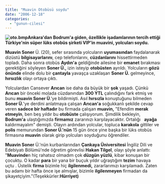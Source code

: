 ```yaml
---
title: "Muavin Otobüsü soydu"
date: "2006-12-18"
categories: 
  - "gunun-cilesi"
---
```


**![oto.bmp](/uploads/2006/12/oto.bmp)Ankara'dan Bodrum'a giden, özellikle işadamlarının tercih ettiği Türkiye'nin süper lüks otobüs şirketi VIP'in muavini, yolcuları soydu.**

**Muavin Soner** Ü. (20), sefer sırasında yolcuların **uyumasından** faydalanarak dizüstü **bilgisayarlarını**, cep telefonlarını, **cüzdanlarını** hissettirmeden topladı. Daha sonra otobüs **Aydın'a** geldiğinde ailesine bir **emanet** bırakması gerektiğini söyleyen **Soner Ü.,** izin isteyip **otobüsten** ayrıldı. Yolcuların **gözü önünde** elinde dolu bir **çantayla** yavaşça uzaklaşan **Soner Ü.** gelmeyince, **hırsızlık** olayı ortaya çıktı.

Yolculardan Cansever **Arıcan** ise daha da büyük bir **şok** yaşadı. Çünkü **Arıcan** bir önceki molada cüzdanından **300 YTL** çalındığını fark etmiş ve bunu **muavin Soner Ü**.'ye bildirmişti. Asıl **hırsızla** konuştuğunu bilmeden **Soner Ü.**'ye derdini anlatmaya çalışan **Arıcan'a** soğukkanlı şekilde cevap veren **sadece bir haftadır** bu firmada çalışan **muavin,** "Efendim **merak etmeyin**, ben beş yıldır bu **otobüste** çalışıyorum. Şimdilik bekleyin, **Bodrum'a** ulaştığımızda **firmamız** zararınızı karşılayacaktır. Ortalığı   **ayağa** kaldırmayalım" demişti. Olayın ardından yolcular, topluca **karakola** gittiler ve **polis** memurundan **Soner Ü.'nün** 15 gün önce yine başka bir lüks otobüs firmasına **muavin** olarak girip yolcuları soyduğunu öğrendiler.

**Muavin Soner** Ü.'nün kurbanlarından **Çankaya Üniversitesi** İngiliz Dili ve Edebiyatı Bölümü'nde öğretim görevlisi **Hakan Tilgel**, olayı şöyle anlattı: "**Muavinde**n hiç rahatsız olmadım çok **düzgün yüzlü**, kibar konuşan bir çocuktu. O kadar **para** bir yana bir buçuk yıldır uğraştığım **tezim** havaya uçtu . Üstelik **firma** bizimle hiç **ilgilenmedi,** zararlarımızı karşılamadı. Zaten bu adamı bir hafta önce işe almışlar, bizimle **ilgilenmeyen** firmadan da şikayetçiyim."(Teşekkürler:**Hürriyet)**
